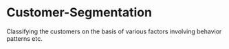 # Customer-Segmentation
Classifying the customers on the basis of various factors involving behavior patterns etc.
